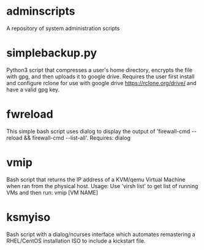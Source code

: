 # adminscripts
A repository of system administration scripts

# simplebackup.py
Python3 script that compresses a user's home directory, encrypts the file with gpg, and then uploads it to google drive. 
Requires the user first install and configure rclone for use with google drive https://rclone.org/drive/ and have a valid gpg key.

# fwreload
This simple bash script uses dialog to display the output of 'firewall-cmd --reload && firewall-cmd --list-all'.
Requires: dialog

# vmip
Bash script that returns the IP address of a KVM/qemu Virtual Machine when ran from the physical host. 
Usage: Use 'virsh list' to get list of running VMs and then run: vmip \[VM NAME]

# ksmyiso
Bash script with a dialog/ncurses interface which automates remastering a RHEL/CentOS installation ISO to include a kickstart file.

